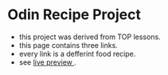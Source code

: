 # Odin Recipe Project
* this project was derived from TOP lessons.
* this page contains three links.
* every link is a defferint food recipe.
* see [ live preview ](https://account.github.io/Project/Recipes).